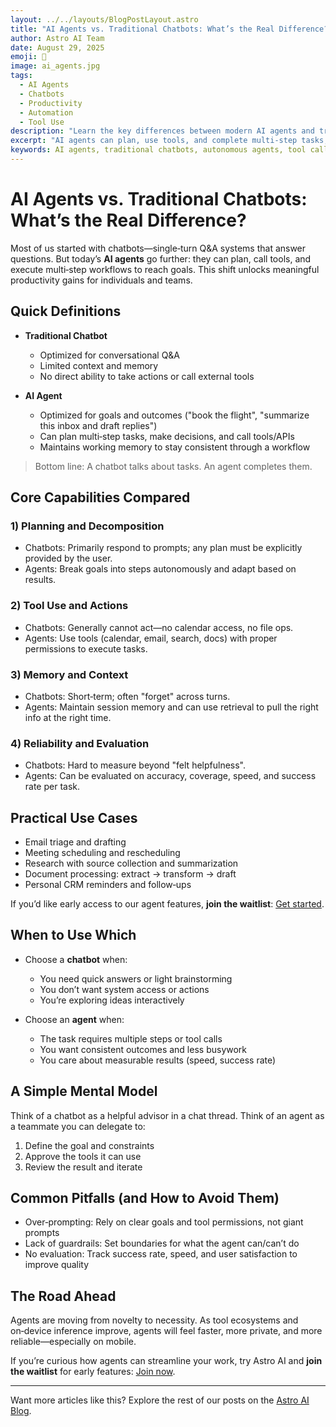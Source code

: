 ```yaml
---
layout: ../../layouts/BlogPostLayout.astro
title: "AI Agents vs. Traditional Chatbots: What’s the Real Difference?"
author: Astro AI Team
date: August 29, 2025
emoji: 🤖
image: ai_agents.jpg
tags:
  - AI Agents
  - Chatbots
  - Productivity
  - Automation
  - Tool Use
description: "Learn the key differences between modern AI agents and traditional chatbots—capabilities, limitations, and when to use each—to build faster, more reliable productivity workflows."
excerpt: "AI agents can plan, use tools, and complete multi-step tasks, while traditional chatbots mainly respond to prompts. Here’s a clear, practical guide with examples."
keywords: AI agents, traditional chatbots, autonomous agents, tool calling, planning, productivity automation, AI assistant, Astro AI blog
---
```


# AI Agents vs. Traditional Chatbots: What’s the Real Difference?

Most of us started with chatbots—single‑turn Q&A systems that answer questions. But today’s **AI agents** go further: they can plan, call tools, and execute multi‑step workflows to reach goals. This shift unlocks meaningful productivity gains for individuals and teams.


## Quick Definitions

- **Traditional Chatbot**
  - Optimized for conversational Q&A
  - Limited context and memory
  - No direct ability to take actions or call external tools

- **AI Agent**
  - Optimized for goals and outcomes ("book the flight", "summarize this inbox and draft replies")
  - Can plan multi‑step tasks, make decisions, and call tools/APIs
  - Maintains working memory to stay consistent through a workflow

> Bottom line: A chatbot talks about tasks. An agent completes them.

## Core Capabilities Compared

### 1) Planning and Decomposition
- Chatbots: Primarily respond to prompts; any plan must be explicitly provided by the user.
- Agents: Break goals into steps autonomously and adapt based on results.

### 2) Tool Use and Actions
- Chatbots: Generally cannot act—no calendar access, no file ops.
- Agents: Use tools (calendar, email, search, docs) with proper permissions to execute tasks.

### 3) Memory and Context
- Chatbots: Short‑term; often "forget" across turns.
- Agents: Maintain session memory and can use retrieval to pull the right info at the right time.

### 4) Reliability and Evaluation
- Chatbots: Hard to measure beyond "felt helpfulness".
- Agents: Can be evaluated on accuracy, coverage, speed, and success rate per task.

## Practical Use Cases

- Email triage and drafting
- Meeting scheduling and rescheduling
- Research with source collection and summarization
- Document processing: extract → transform → draft
- Personal CRM reminders and follow‑ups

If you’d like early access to our agent features, **join the waitlist**: [Get started](/#waitlist).

## When to Use Which

- Choose a **chatbot** when:
  - You need quick answers or light brainstorming
  - You don’t want system access or actions
  - You’re exploring ideas interactively

- Choose an **agent** when:
  - The task requires multiple steps or tool calls
  - You want consistent outcomes and less busywork
  - You care about measurable results (speed, success rate)

## A Simple Mental Model

Think of a chatbot as a helpful advisor in a chat thread. Think of an agent as a teammate you can delegate to:

1. Define the goal and constraints
2. Approve the tools it can use
3. Review the result and iterate

## Common Pitfalls (and How to Avoid Them)

- Over‑prompting: Rely on clear goals and tool permissions, not giant prompts
- Lack of guardrails: Set boundaries for what the agent can/can’t do
- No evaluation: Track success rate, speed, and user satisfaction to improve quality

## The Road Ahead

Agents are moving from novelty to necessity. As tool ecosystems and on‑device inference improve, agents will feel faster, more private, and more reliable—especially on mobile.

If you’re curious how agents can streamline your work, try Astro AI and **join the waitlist** for early features: [Join now](/#waitlist).

---

Want more articles like this? Explore the rest of our posts on the [Astro AI Blog](/blog).
